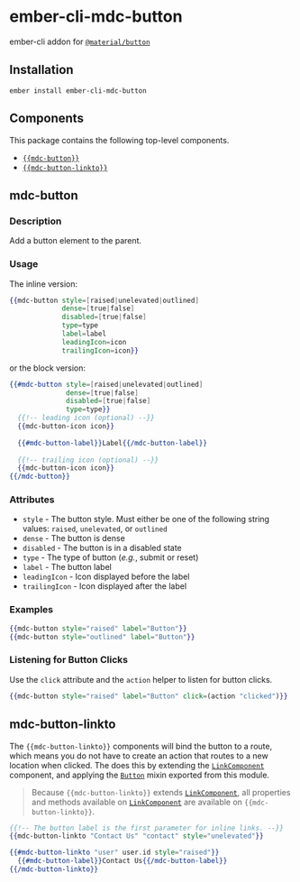 ember-cli-mdc-button
======================

ember-cli addon for [`@material/button`](https://github.com/material-components/material-components-web/tree/master/packages/mdc-button)

Installation
------------

    ember install ember-cli-mdc-button

Components
-----------

This package contains the following top-level components.

* [`{{mdc-button}}`](#mdc-button)
* [`{{mdc-button-linkto}}`](#mdc-button-linkto)

mdc-button
---------------------

### Description

Add a button element to the parent.

### Usage

The inline version:

```handlebars
{{mdc-button style=[raised|unelevated|outlined]
             dense=[true|false]
             disabled=[true|false]
             type=type
             label=label
             leadingIcon=icon
             trailingIcon=icon}}
```

or the block version:

```handlebars
{{#mdc-button style=[raised|unelevated|outlined]
              dense=[true|false]
              disabled=[true|false]
              type=type}}
  {{!-- leading icon (optional) --}}
  {{mdc-button-icon icon}}
  
  {{#mdc-button-label}}Label{{/mdc-button-label}}
  
  {{!-- trailing icon (optional) --}}
  {{mdc-button-icon icon}}
{{/mdc-button}}
```

### Attributes

* `style` - The button style. Must either be one of the following string values: `raised`, `unelevated`, or `outlined`
* `dense` - The button is dense
* `disabled` - The button is in a disabled state
* `type` - The type of button (*e.g.*, submit or reset)
* `label` - The button label
* `leadingIcon` - Icon displayed before the label
* `trailingIcon` - Icon displayed after the label

### Examples

```handlebars
{{mdc-button style="raised" label="Button"}}
{{mdc-button style="outlined" label="Button"}}
```

### Listening for Button Clicks

Use the `click` attribute and the `action` helper to listen for button clicks.

```handlebars
{{mdc-button style="raised" label="Button" click=(action "clicked")}}
```

mdc-button-linkto
---------------------

The `{{mdc-button-linkto}}` components will bind the button to a route, which means you
do not have to create an action that routes to a new location when clicked. The 
does this by extending the [`LinkComponent`](https://emberjs.com/api/ember/3.3/classes/LinkComponent) 
component, and applying the [`Button`](https://github.com/onehilltech/ember-cli-mdc/blob/master/packages/mdc-button/addon/mixins/button.js) mixin
exported from this module.

> Because `{{mdc-button-linkto}}` extends [`LinkComponent`](https://emberjs.com/api/ember/3.3/classes/LinkComponent),
> all properties and methods available on [`LinkComponent`](https://emberjs.com/api/ember/3.3/classes/LinkComponent)
> are available on `{{mdc-button-linkto}}`.

```handlebars
{{!-- The button label is the first parameter for inline links. --}}
{{mdc-button-linkto "Contact Us" "contact" style="unelevated"}}

{{#mdc-button-linkto "user" user.id style="raised"}}
  {{#mdc-button-label}}Contact Us{{/mdc-button-label}}
{{/mdc-button-linkto}}
```    

